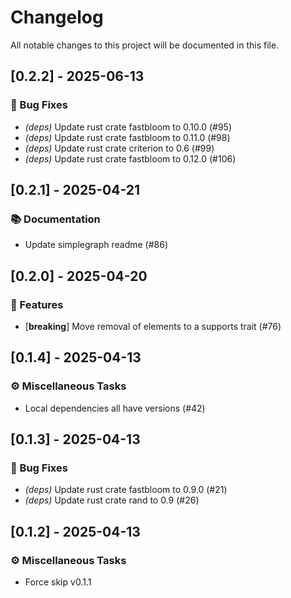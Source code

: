 # Changelog

All notable changes to this project will be documented in this file.

## [0.2.2] - 2025-06-13

### 🐛 Bug Fixes

- *(deps)* Update rust crate fastbloom to 0.10.0 (#95)
- *(deps)* Update rust crate fastbloom to 0.11.0 (#98)
- *(deps)* Update rust crate criterion to 0.6 (#99)
- *(deps)* Update rust crate fastbloom to 0.12.0 (#106)


## [0.2.1] - 2025-04-21

### 📚 Documentation

- Update simplegraph readme (#86)


## [0.2.0] - 2025-04-20

### 🚀 Features

- [**breaking**] Move removal of elements to a supports trait (#76)


## [0.1.4] - 2025-04-13

### ⚙️ Miscellaneous Tasks

- Local dependencies all have versions (#42)


## [0.1.3] - 2025-04-13

### 🐛 Bug Fixes

- *(deps)* Update rust crate fastbloom to 0.9.0 (#21)
- *(deps)* Update rust crate rand to 0.9 (#26)


## [0.1.2] - 2025-04-13

### ⚙️ Miscellaneous Tasks

- Force skip v0.1.1

<!-- generated by git-cliff -->
<!-- generated by git-cliff -->
